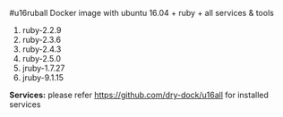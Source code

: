 #u16ruball
Docker image with ubuntu 16.04 + ruby + all services &amp; tools


 1. ruby-2.2.9
 2. ruby-2.3.6
 3. ruby-2.4.3
 4. ruby-2.5.0
 5. jruby-1.7.27
 6. jruby-9.1.15


**Services:** please refer https://github.com/dry-dock/u16all for installed services


